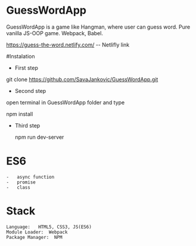 # GuessWordApp

GuessWordApp is a game like Hangman, where user can guess word. Pure vanilla JS-OOP game. Webpack, Babel. 

https://guess-the-word.netlify.com/  -- Netlifly link 

#Instalation
  
  - First step
  
  git clone https://github.com/SavaJankovic/GuessWordApp.git
  
  - Second step 
  
  open terminal in GuessWordApp folder and type  
  
  npm install 
  
  - Third step 
  
    npm run dev-server


# ES6
  
    -   async function 
    -   promise
    -   class

# Stack

    Language:   HTML5, CSS3, JS(ES6)
    Module Loader:  Webpack
    Package Manager:  NPM


